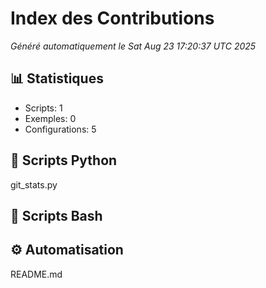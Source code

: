 # Index des Contributions

*Généré automatiquement le Sat Aug 23 17:20:37 UTC 2025*

## 📊 Statistiques
- Scripts: 1
- Exemples: 0
- Configurations: 5

## 🐍 Scripts Python
git_stats.py

## 🔧 Scripts Bash

## ⚙️ Automatisation
README.md
